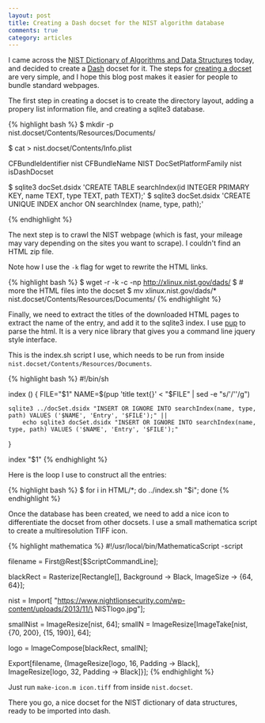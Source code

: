 ```yaml
---
layout: post
title: Creating a Dash docset for the NIST algorithm database
comments: true
category: articles
---
```


I came across the [NIST Dictionary of Algorithms and Data Structures](http://xlinux.nist.gov/dads/) today, and decided to create a [Dash](http://kapeli.com/dash) docset for it. The steps for [creating a docset](http://kapeli.com/docsets) are very simple, and I hope this blog post makes it easier for people to bundle standard webpages.

The first step in creating a docset is to create the directory layout, adding a propery list information file, and creating a sqlite3 database. 

{% highlight bash %}
$ mkdir -p nist.docset/Contents/Resources/Documents/

$ cat > nist.docset/Contents/Info.plist
<?xml version="1.0" encoding="UTF-8"?>
<!DOCTYPE plist PUBLIC "-//Apple//DTD PLIST 1.0//EN" "http://www.apple.com/DTDs/PropertyList-1.0.dtd">
<plist version="1.0">
<dict>
	<key>CFBundleIdentifier</key>
	<string>nist</string>
	<key>CFBundleName</key>
	<string>NIST</string>
	<key>DocSetPlatformFamily</key>
	<string>nist</string>
	<key>isDashDocset</key>
	<true/>
</dict>

$ sqlite3 docSet.dsidx 'CREATE TABLE searchIndex(id INTEGER PRIMARY KEY, name TEXT, type TEXT, path TEXT);'
$ sqlite3 docSet.dsidx 'CREATE UNIQUE INDEX anchor ON searchIndex (name, type, path);'

</plist>
{% endhighlight %}

The next step is to crawl the NIST webpage (which is fast, your mileage may vary depending on the sites you want to scrape). I couldn't find an HTML zip file.

Note how I use the `-k` flag for wget to rewrite the HTML links.

{% highlight bash %}
$ wget -r -k -c -np http://xlinux.nist.gov/dads/
$ # more the HTML files into the docset
$ mv xlinux.nist.gov/dads/* nist.docset/Contents/Resources/Documents/
{% endhighlight %}

Finally, we need to extract the titles of the downloaded HTML pages to extract the name of the entry, and add it to the sqlite3 index. I use [pup](https://github.com/EricChiang/pup) to parse the html. It is a very nice library that gives you a command line jquery style interface.

This is the index.sh script I use, which needs to be run from inside `nist.docset/Contents/Resources/Documents`.

{% highlight bash %}
#!/bin/sh

index () {
    FILE="$1"
    NAME=$(pup 'title text{}' < "$FILE" | sed -e "s/\'/\'\'/g")

    sqlite3 ../docSet.dsidx "INSERT OR IGNORE INTO searchIndex(name, type, path) VALUES ('$NAME', 'Entry', '$FILE');" ||
        echo sqlite3 docSet.dsidx "INSERT OR IGNORE INTO searchIndex(name, type, path) VALUES ('$NAME', 'Entry', '$FILE');"
}

index "$1"
{% endhighlight %}

Here is the loop I use to construct all the entries:

{% highlight bash %}
$ for i in HTML/*; do ../index.sh "$i"; done
{% endhighlight %}

Once the database has been created, we need to add a nice icon to differentiate the docset from other docsets. I use a small mathematica script to create a multiresolution TIFF icon.

{% highlight mathematica %}
#!/usr/local/bin/MathematicaScript -script

filename = First@Rest[$ScriptCommandLine];

blackRect =
 Rasterize[Rectangle[], Background -> Black, ImageSize -> {64, 64}];

nist = Import[
  "https://www.nightlionsecurity.com/wp-content/uploads/2013/11/\
NISTlogo.jpg"];

smallNist = ImageResize[nist, 64];
smallN = ImageResize[ImageTake[nist, {70, 200}, {15, 190}], 64];

logo = ImageCompose[blackRect, smallN];

Export[filename, {ImageResize[logo, 16, Padding -> Black],
  ImageResize[logo, 32, Padding -> Black]}];
{% endhighlight %}

Just run `make-icon.m icon.tiff` from inside `nist.docset`. 

There you go, a nice docset for the NIST dictionary of data structures, ready to be imported into dash.